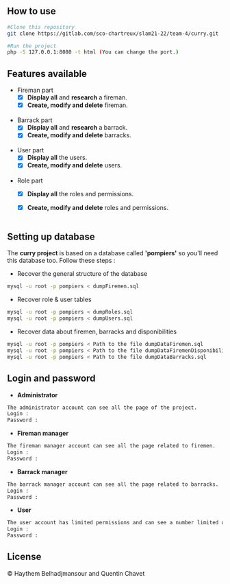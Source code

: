 ## How to use

```bash
#Clone this repository
git clone https://gitlab.com/sco-chartreux/slam21-22/team-4/curry.git

#Run the project
php -S 127.0.0.1:8080 -t html (You can change the port.)
```


## Features available

* Fireman part
    - [x] **Display all** and **research** a fireman.
    - [x] **Create, modify and delete** fireman.<br><br>

* Barrack part
    - [x] **Display all** and **research** a barrack.
    - [x] **Create, modify and delete** barracks.<br><br>

* User part
    - [x] **Display all** the users.
    - [x] **Create, modify and delete** users.<br><br>

* Role part
    - [x] **Display all** the roles and permissions.
    - [x] **Create, modify and delete** roles and permissions.<br><br>


## Setting up database

The **curry project** is based on a database called **'pompiers'** so you'll need this database too. Follow these steps :

* Recover the general structure of the database
```bash
mysql -u root -p pompiers < dumpFiremen.sql
```

* Recover role & user tables
```bash
mysql -u root -p pompiers < dumpRoles.sql
mysql -u root -p pompiers < dumpUsers.sql
```

* Recover data about firemen, barracks and disponibilities
```bash
mysql -u root -p pompiers < Path to the file dumpDataFiremen.sql
mysql -u root -p pompiers < Path to the file dumpDataFiremenDisponibilities.sql
mysql -u root -p pompiers < Path to the file dumpDataBarracks.sql
```

## Login and password

* **Administrator**

```bash
The administrator account can see all the page of the project.
Login : 
Password : 
```

* **Fireman manager**

```bash
The fireman manager account can see all the page related to firemen.
Login : 
Password : 
```

* **Barrack manager**

```bash
The barrack manager account can see all the page related to barracks.
Login : 
Password : 
```

* **User**

```bash
The user account has limited permissions and can see a number limited of page.
Login : 
Password : 
```


## License

:copyright: Haythem Belhadjmansour and Quentin Chavet
